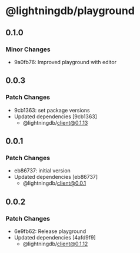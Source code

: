 # @lightningdb/playground

## 0.1.0

### Minor Changes

- 9a0fb76: Improved playground with editor

## 0.0.3

### Patch Changes

- 9cb1363: set package versions
- Updated dependencies [9cb1363]
  - @lightningdb/client@0.1.13

## 0.0.1

### Patch Changes

- eb86737: initial version
- Updated dependencies [eb86737]
  - @lightningdb/client@0.0.1

## 0.0.2

### Patch Changes

- 6e9fb62: Release playground
- Updated dependencies [4afd9f9]
  - @lightningdb/client@0.1.12
